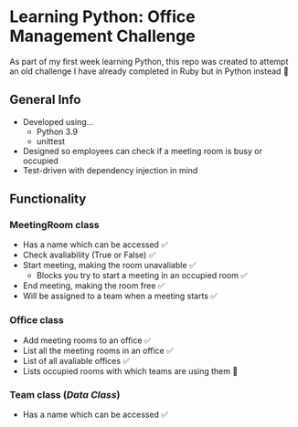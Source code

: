 # Learning Python: Office Management Challenge
As part of my first week learning Python, this repo was created to attempt an old challenge I have already completed in Ruby but in Python instead :snake:

## General Info
* Developed using...
    - Python 3.9
    - unittest
* Designed so employees can check if a meeting room is busy or occupied
* Test-driven with dependency injection in mind

## Functionality
### MeetingRoom class
- Has a name which can be accessed :white_check_mark:
- Check avaliability (True or False) :white_check_mark:
- Start meeting, making the room unavaliable :white_check_mark:
    - Blocks you try to start a meeting in an occupied room :white_check_mark:
- End meeting, making the room free :white_check_mark:
- Will be assigned to a team when a meeting starts :white_check_mark:

### Office class
- Add meeting rooms to an office :white_check_mark:
- List all the meeting rooms in an office :white_check_mark:
- List of all avaliable offices :white_check_mark:
- Lists occupied rooms with which teams are using them :construction:

### Team class (*Data Class*)
- Has a name which can be accessed :white_check_mark: